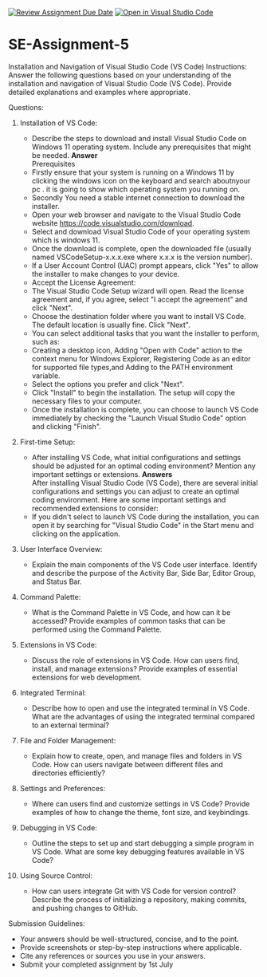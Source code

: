 [![Review Assignment Due Date](https://classroom.github.com/assets/deadline-readme-button-22041afd0340ce965d47ae6ef1cefeee28c7c493a6346c4f15d667ab976d596c.svg)](https://classroom.github.com/a/XoLGRbHq)
[![Open in Visual Studio Code](https://classroom.github.com/assets/open-in-vscode-2e0aaae1b6195c2367325f4f02e2d04e9abb55f0b24a779b69b11b9e10269abc.svg)](https://classroom.github.com/online_ide?assignment_repo_id=15300456&assignment_repo_type=AssignmentRepo)
# SE-Assignment-5
Installation and Navigation of Visual Studio Code (VS Code)
 Instructions:
Answer the following questions based on your understanding of the installation and navigation of Visual Studio Code (VS Code). Provide detailed explanations and examples where appropriate.

 Questions:

1. Installation of VS Code:
   - Describe the steps to download and install Visual Studio Code on Windows 11 operating system. Include any prerequisites that might be needed.
   **Answer**  
   Prerequisites  
   - Firstly ensure that your system is running on a Windows 11 by clicking the windows icon on the keyboard and search aboutnyour pc . it is going to show which operating system you running on.
   - Secondly You need a stable internet connection to download the installer.
   - Open your web browser and navigate to the Visual Studio Code website https://code.visualstudio.com/download.
   - Select and download Visual Studio Code of your operating system which is windows 11. 
   - Once the download is complete, open the downloaded file (usually named VSCodeSetup-x.x.x.exe where x.x.x is the   version number).
   - If a User Account Control (UAC) prompt appears, click "Yes" to allow the installer to make changes to your device.
   - Accept the License Agreement:
   - The Visual Studio Code Setup wizard will open. Read the license agreement and, if you agree, select "I accept the agreement" and click "Next".
   - Choose the destination folder where you want to install VS Code. The default location is usually fine. Click "Next".
   - You can select additional tasks that you want the installer to perform, such as:
   - Creating a desktop icon, Adding "Open with Code" action to the context menu for Windows Explorer, Registering Code as an editor for supported file types,and Adding to the PATH environment variable.
   - Select the options you prefer and click "Next".
   - Click "Install" to begin the installation. The setup will copy the necessary files to your computer.
   - Once the installation is complete, you can choose to launch VS Code immediately by checking the "Launch Visual Studio Code" option and clicking "Finish".


2. First-time Setup:
   - After installing VS Code, what initial configurations and settings should be adjusted for an optimal coding environment? Mention any important settings or extensions.
   **Answers**  
   After installing Visual Studio Code (VS Code), there are several initial configurations and settings you can adjust to create an optimal coding environment. Here are some important settings and recommended extensions to consider:
   - If you didn't select to launch VS Code during the installation, you can open it by searching for "Visual Studio Code" in the Start menu and clicking on the application.

3. User Interface Overview:
   - Explain the main components of the VS Code user interface. Identify and describe the purpose of the Activity Bar, Side Bar, Editor Group, and Status Bar.

4. Command Palette:
   - What is the Command Palette in VS Code, and how can it be accessed? Provide examples of common tasks that can be performed using the Command Palette.

5. Extensions in VS Code:
   - Discuss the role of extensions in VS Code. How can users find, install, and manage extensions? Provide examples of essential extensions for web development.

6. Integrated Terminal:
   - Describe how to open and use the integrated terminal in VS Code. What are the advantages of using the integrated terminal compared to an external terminal?

7. File and Folder Management:
   - Explain how to create, open, and manage files and folders in VS Code. How can users navigate between different files and directories efficiently?

8. Settings and Preferences:
   - Where can users find and customize settings in VS Code? Provide examples of how to change the theme, font size, and keybindings.

9. Debugging in VS Code:
   - Outline the steps to set up and start debugging a simple program in VS Code. What are some key debugging features available in VS Code?

10. Using Source Control:
    - How can users integrate Git with VS Code for version control? Describe the process of initializing a repository, making commits, and pushing changes to GitHub.

 Submission Guidelines:
- Your answers should be well-structured, concise, and to the point.
- Provide screenshots or step-by-step instructions where applicable.
- Cite any references or sources you use in your answers.
- Submit your completed assignment by 1st July 

